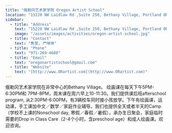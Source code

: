 ```yaml
---
title: "俄勒冈艺术家学院 Oregon Artist School"
location: "15220 NW Laidlaw Rd ,Suite 250, Bethany Village, Portland OR 97229"
sidebar:
  - title: "Address"
    text: "15220 NW Laidlaw Rd ,Suite 250, Bethany Village, Portland OR 97229"
    image: "/assets/images/activities/oregon-artist-school.jpg"
  - title: "Contact"
    text: "焦莹, 严咪咪"
  - title: "Phone"
    text: "971-269-4680"
  - title: "Email"
    text: "oregonartistschool@gmail.com"
  - title: "Website"
    text: "[http://www.ORartist.com](http://www.ORartist.com)"
---
```


俄勒冈艺术家学院在非常中心的Bethany Village。 绘画课在每天下午5PM-6:30PM和 7PM-8PM，周末课在周六早上10-11:30。我们提供课后班afterschool program, 从2:30PM-6:00PM，有3辆校车同时接小孩放学。下午有绘画课，运动课，手工课加中文／数学／家庭作业辅导。我们也提供全天或者半天的Camp（学校不上课的Nonschool day, 寒假／春假／暑假），承办生日聚会，家庭临时需要的Drop in Class Care（2-4个小时，含preschool age）和成人绘画课。欢迎咨询。
